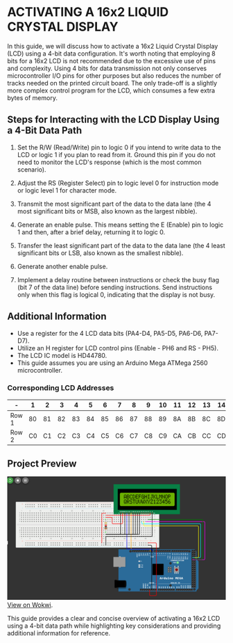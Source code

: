 # ACTIVATING A 16x2 LIQUID CRYSTAL DISPLAY

In this guide, we will discuss how to activate a 16x2 Liquid Crystal Display (LCD) using a 4-bit data configuration. It's worth noting that employing 8 bits for a 16x2 LCD is not recommended due to the excessive use of pins and complexity. Using 4 bits for data transmission not only conserves microcontroller I/O pins for other purposes but also reduces the number of tracks needed on the printed circuit board. The only trade-off is a slightly more complex control program for the LCD, which consumes a few extra bytes of memory.

## Steps for Interacting with the LCD Display Using a 4-Bit Data Path

1. Set the R/W (Read/Write) pin to logic 0 if you intend to write data to the LCD or logic 1 if you plan to read from it. Ground this pin if you do not need to monitor the LCD's response (which is the most common scenario).

2. Adjust the RS (Register Select) pin to logic level 0 for instruction mode or logic level 1 for character mode.

3. Transmit the most significant part of the data to the data lane (the 4 most significant bits or MSB, also known as the largest nibble).

4. Generate an enable pulse. This means setting the E (Enable) pin to logic 1 and then, after a brief delay, returning it to logic 0.

5. Transfer the least significant part of the data to the data lane (the 4 least significant bits or LSB, also known as the smallest nibble).

6. Generate another enable pulse.

7. Implement a delay routine between instructions or check the busy flag (bit 7 of the data line) before sending instructions. Send instructions only when this flag is logical 0, indicating that the display is not busy.

## Additional Information
- Use a register for the 4 LCD data bits (PA4-D4, PA5-D5, PA6-D6, PA7-D7).
- Utilize an H register for LCD control pins (Enable - PH6 and RS - PH5).
- The LCD IC model is HD44780.
- This guide assumes you are using an Arduino Mega ATMega 2560 microcontroller.

### Corresponding LCD Addresses

| -     | 1  | 2  | 3  | 4  | 5  | 6  | 7  | 8  | 9  | 10 | 11 | 12 | 13 | 14 | 15 | 16 |
|-------|----|----|----|----|----|----|----|----|----|----|----|----|----|----|----|----|
| Row 1 | 80 | 81 | 82 | 83 | 84 | 85 | 86 | 87 | 88 | 89 | 8A | 8B | 8C | 8D | 8E | 8F |
| Row 2 | C0 | C1 | C2 | C3 | C4 | C5 | C6 | C7 | C8 | C9 | CA | CB | CC | CD | CE | CF |

## Project Preview
![preview](../../assets/liquid_crystal_display_simulation.png)
[View on Wokwi](https://wokwi.com/projects/377328954945678337).

This guide provides a clear and concise overview of activating a 16x2 LCD using a 4-bit data path while highlighting key considerations and providing additional information for reference.